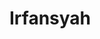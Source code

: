 # Irfansyah
<div class="bg-white p-8 shadow-lg shadow-slate-200 rounded-lg w-full md:w-2/3 lg:w-1/3">
  <div class="w-full bg-slate-100 h-1 mb-6">
	<div class="bg-indigo-400 h-1 rounded" style="width: 0%"></div>
  </div>
  <div class="w-full bg-slate-100 h-1 mb-6">
	<div class="bg-indigo-400 h-1 rounded" style="width: 25%"></div>
  </div>
  <div class="w-full bg-slate-100 h-1 mb-6">
	<div class="bg-indigo-400 h-1 rounded" style="width: 50%"></div>
  </div>
  <div class="w-full bg-slate-100 h-1 mb-6">
	<div class="bg-indigo-400 h-1 rounded" style="width: 75%"></div>
  </div>
  <div class="w-full bg-slate-100 h-1">
	<div class="bg-indigo-400 h-1 rounded" style="width: 100%"></div>
  </div>
</div>

